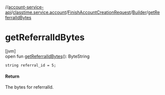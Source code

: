//[account-service-api](../../../../index.md)/[classtime.service.account](../../index.md)/[FinishAccountCreationRequest](../index.md)/[Builder](index.md)/[getReferralIdBytes](get-referral-id-bytes.md)

# getReferralIdBytes

[jvm]\
open fun [getReferralIdBytes](get-referral-id-bytes.md)(): ByteString

`string referral_id = 5;`

#### Return

The bytes for referralId.
